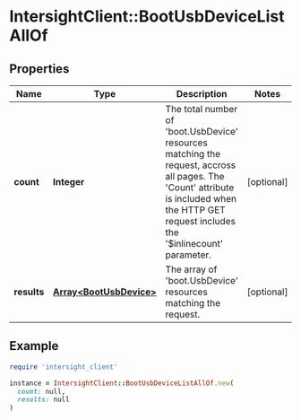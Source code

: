 # IntersightClient::BootUsbDeviceListAllOf

## Properties

| Name | Type | Description | Notes |
| ---- | ---- | ----------- | ----- |
| **count** | **Integer** | The total number of &#39;boot.UsbDevice&#39; resources matching the request, accross all pages. The &#39;Count&#39; attribute is included when the HTTP GET request includes the &#39;$inlinecount&#39; parameter. | [optional] |
| **results** | [**Array&lt;BootUsbDevice&gt;**](BootUsbDevice.md) | The array of &#39;boot.UsbDevice&#39; resources matching the request. | [optional] |

## Example

```ruby
require 'intersight_client'

instance = IntersightClient::BootUsbDeviceListAllOf.new(
  count: null,
  results: null
)
```

